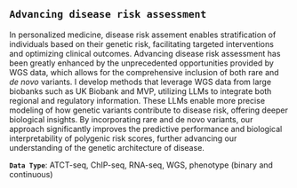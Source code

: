 ## `Advancing disease risk assessment`
<p></p>
<p></p>
In personalized medicine, disease risk assement enables stratification of individuals based on their genetic risk, facilitating targeted interventions and optimizing clinical outcomes. Advancing disease risk assessment has been greatly enhanced by the unprecedented opportunities provided by WGS data, which allows for the comprehensive inclusion of both rare and <i>de novo</i> variants. I develop methods that leverage WGS data from large biobanks such as UK Biobank and MVP, utilizing LLMs to integrate both regional and regulatory information. These LLMs enable more precise modeling of how genetic variants contribute to disease risk, offering deeper biological insights. By incorporating rare and de novo variants, our approach significantly improves the predictive performance and biological interpretability of polygenic risk scores, further advancing our understanding of the genetic architecture of disease.

**`Data Type`**: ATCT-seq, ChIP-seq, RNA-seq, WGS, phenotype (binary and continuous)
<p></p>
<p></p>
